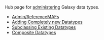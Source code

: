 <slot name="/admin/linkbox" />

Hub page for [administering](/admin/) Galaxy data types.

* [Admin/ReferenceMAFs](/src/admin/reference-mafs/index.md)
* [Adding Completely new Datatypes](/src/admin/datatypes/adding-complete-datatypes/index.md)
* [Subclassing Existing Datatypes](/src/admin/datatypes/adding-datatypes/index.md)
* [Composite Datatypes](/src/admin/datatypes/composite-datatypes/index.md)
